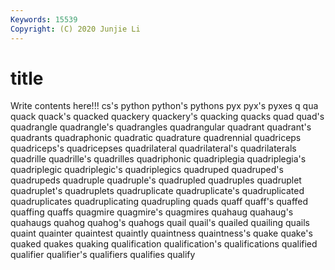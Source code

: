 ```yaml
---
Keywords: 15539
Copyright: (C) 2020 Junjie Li
---
```


# title

Write contents here!!!
cs's 
python
python's 
pythons 
pyx 
pyx's 
pyxes 
q 
qua 
quack 
quack's 
quacked
quackery 
quackery's 
quacking 
quacks 
quad 
quad's 
quadrangle 
quadrangle's 
quadrangles 
quadrangular
quadrant 
quadrant's 
quadrants 
quadraphonic 
quadratic 
quadrature 
quadrennial 
quadriceps 
quadriceps's 
quadricepses
quadrilateral 
quadrilateral's 
quadrilaterals 
quadrille 
quadrille's 
quadrilles 
quadriphonic 
quadriplegia 
quadriplegia's 
quadriplegic
quadriplegic's 
quadriplegics 
quadruped 
quadruped's 
quadrupeds 
quadruple 
quadruple's 
quadrupled 
quadruples 
quadruplet
quadruplet's 
quadruplets 
quadruplicate 
quadruplicate's 
quadruplicated 
quadruplicates 
quadruplicating 
quadrupling 
quads 
quaff
quaff's 
quaffed 
quaffing 
quaffs 
quagmire 
quagmire's 
quagmires 
quahaug 
quahaug's 
quahaugs
quahog 
quahog's 
quahogs 
quail 
quail's 
quailed 
quailing 
quails 
quaint 
quainter
quaintest 
quaintly 
quaintness 
quaintness's 
quake 
quake's 
quaked 
quakes 
quaking 
qualification
qualification's 
qualifications 
qualified 
qualifier 
qualifier's 
qualifiers 
qualifies 
qualify 
